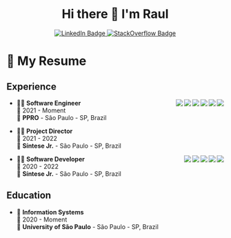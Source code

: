<h1 align='center'>
  Hi there 👋 I'm Raul
</h1>

<p align='center'>
  
  <a href='https://www.linkendin.com/in/raulmello'>
    <img src='https://img.shields.io/badge/linkedin-%230077B5.svg?&style=for-the-badge&logo=linkedin&logoColor=white' alt='LinkedIn Badge' />
  </a>

  <a href='https://stackoverflow.com/users/14984057/raul-mello'>
    <img src='https://img.shields.io/badge/Stack_Overflow-FE7A16?style=for-the-badge&logo=stack-overflow&logoColor=white' alt='StackOverflow Badge' />
  </a>

</p>

# 📃 My Resume

## Experience
  
<img align="right" src='https://img.shields.io/badge/java-%23ED8B00.svg?style=for-the-badge&logo=openjdk&logoColor=white' />
<img align="right" src='https://img.shields.io/badge/kotlin-%237F52FF.svg?style=for-the-badge&logo=kotlin&logoColor=white' />
<img align="right" src='https://img.shields.io/badge/spring-%236DB33F.svg?style=for-the-badge&logo=spring&logoColor=white' />
<img align="right" src='https://img.shields.io/badge/postgres-%23316192.svg?style=for-the-badge&logo=postgresql&logoColor=white' />
<img align="right" src='https://img.shields.io/badge/Apache%20Kafka-000?style=for-the-badge&logo=apachekafka' />
<img align="right" src='https://img.shields.io/badge/MongoDB-%234ea94b.svg?style=for-the-badge&logo=mongodb&logoColor=white' />

- 👨‍💻 **Software Engineer**\
📆 2021 - Moment\
📍 **PPRO** - São Paulo - SP, Brazil

- 👨‍💻 **Project Director**\
📆 2021 - 2022\
📍 **Síntese Jr.** - São Paulo - SP, Brazil

<img align="right" src='https://img.shields.io/badge/github%20actions-%232671E5.svg?style=for-the-badge&logo=githubactions&logoColor=white' />
<img align="right" src='https://img.shields.io/badge/postgres-%23316192.svg?style=for-the-badge&logo=postgresql&logoColor=white' />
<img align="right" src='https://img.shields.io/badge/node.js-6DA55F?style=for-the-badge&logo=node.js&logoColor=white' />
<img align="right" src='https://img.shields.io/badge/react-%2320232a.svg?style=for-the-badge&logo=react&logoColor=%2361DAFB' />
<img align="right" src='https://img.shields.io/badge/Next-black?style=for-the-badge&logo=next.js&logoColor=white' />

- 👨‍💻 **Software Developer**\
📆 2020 - 2022\
📍 **Síntese Jr.** - São Paulo - SP, Brazil

## Education

- 📖 **Information Systems**\
📆 2020 - Moment\
📍 **University of São Paulo** - São Paulo - SP, Brazil


<!--
### Hi there 👋

Dev and Project Director at @sintesejr

**raulmel1o/raulmel1o** is a ✨ _special_ ✨ repository because its `README.md` (this file) appears on your GitHub profile.

Here are some ideas to get you started:

- 🔭 I’m currently working on ...
- 🌱 I’m currently learning ...
- 👯 I’m looking to collaborate on ...
- 🤔 I’m looking for help with ...
- 💬 Ask me about ...
- 📫 How to reach me: ...
- 😄 Pronouns: ...
- ⚡ Fun fact: ...
-->

